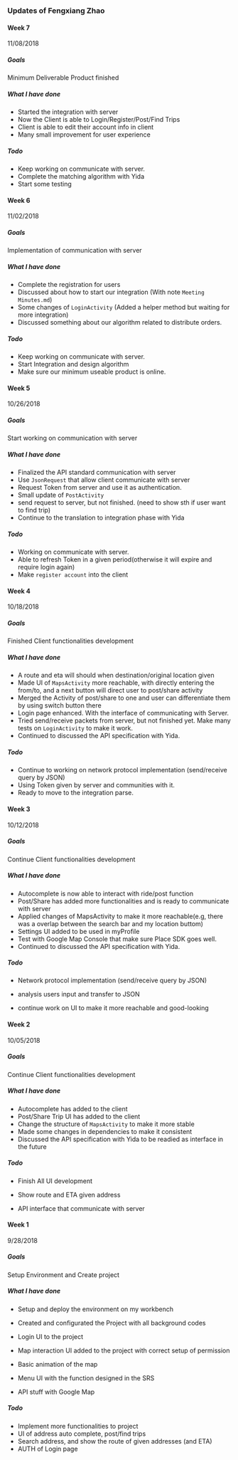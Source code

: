 ### Updates of Fengxiang Zhao 





#### Week 7

11/08/2018

##### Goals

Minimum Deliverable Product finished

##### What I have done

- Started the integration with server
- Now the Client is able to Login/Register/Post/Find Trips
- Client is able to edit their account info in client
- Many small improvement for user experience

##### Todo 

- Keep working on communicate with server.
- Complete the matching algorithm with Yida
- Start some testing





#### Week 6

11/02/2018

##### Goals

Implementation of communication with server

##### What I have done

- Complete the registration for users
- Discussed about how to start our integration (With note `Meeting Minutes.md`)
- Some changes of `LoginActivity` (Added a helper method but waiting for more integration)
- Discussed something about our algorithm related to distribute orders. 


##### Todo 

- Keep working on communicate with server.
- Start Integration and design algorithm
- Make sure our minimum useable product is online. 





#### Week 5

10/26/2018

##### Goals

Start working on communication with server

##### What I have done

- Finalized the API standard communication with server
- Use `JsonRequest` that allow client communicate with server
- Request Token from server and use it as authentication. 
- Small update of `PostActivity`
- send request to server, but not finished. (need to show sth if user want to find trip)
- Continue to the translation to integration phase with Yida

##### Todo 

- Working on communicate with server.
- Able to refresh Token in a given period(otherwise it will expire and require login again)
- Make `register account` into the client



#### Week 4

10/18/2018

##### Goals

Finished Client functionalities development

##### What I have done

- A route and eta will should when destination/original location given
- Made UI of `MapsActivity` more reachable, with directly entering the from/to, and a next button will direct user to post/share activity 
- Merged the Activity of post/share to one and user can differentiate them by using switch button there
- Login page enhanced. With the interface of communicating with Server.
- Tried send/receive packets from server, but not finished yet. Make many tests on `LoginActivity` to make it work. 
- Continued to discussed the API specification with Yida.

##### Todo 

- Continue to working on network protocol implementation (send/receive query by JSON) 
- Using Token given by server and communities with it. 
- Ready to move to the integration parse.





#### Week 3

10/12/2018

##### Goals

Continue Client functionalities development

##### What I have done

- Autocomplete is now able to interact with ride/post function
- Post/Share has added more functionalities and is ready to communicate with server
- Applied changes of MapsActivity to make it more reachable(e.g, there was a overlap between the search bar and my location buttom)
- Settings UI added to be used in myProfile
- Test with Google Map Console that make sure Place SDK goes well. 
- Continued to discussed the API specification with Yida.

##### Todo 

- Network protocol implementation (send/receive query by JSON) 

- analysis users input and transfer to JSON

- continue work on UI to make it more reachable and good-looking






#### Week 2

10/05/2018

##### Goals

Continue Client functionalities development

##### What I have done

- Autocomplete has added to the client
- Post/Share Trip UI has added to the client
- Change the structure of `MapsActivity` to make it more stable
- Made some changes in dependencies to make it consistent
- Discussed the API specification with Yida to be readied as interface in the future

##### Todo 

- Finish All UI development

- Show route and ETA given address

- API interface that communicate with server 




#### Week 1        

9/28/2018 

##### Goals

Setup Environment and Create project

##### What I have done

- Setup and deploy the environment on my workbench

- Created and configurated the Project with all background codes

- Login UI to the project

- Map interaction UI added to the project with correct setup of permission

- Basic animation of the map

- Menu UI with the function designed in the SRS

- API stuff with Google Map

   



##### Todo

- Implement more functionalities to project
- UI of address auto complete, post/find trips
- Search address, and show the route of given addresses (and ETA)
- AUTH of Login page

